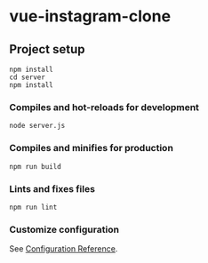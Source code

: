 # vue-instagram-clone

## Project setup
```
npm install
cd server
npm install
```

### Compiles and hot-reloads for development
```
node server.js
```

### Compiles and minifies for production
```
npm run build
```

### Lints and fixes files
```
npm run lint
```

### Customize configuration
See [Configuration Reference](https://cli.vuejs.org/config/).
